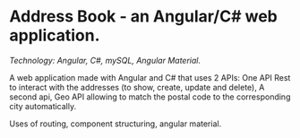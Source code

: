 <h1>Address Book - an Angular/C# web application.</h1>

<i>Technology: Angular, C#, mySQL, Angular Material.</i>


A web application made with Angular and C# that uses 2 APIs:
One API Rest to interact with the addresses (to show, create, update and delete),
A second api, Geo API allowing to match the postal code to the corresponding city automatically.

Uses of routing, component structuring, angular material.


